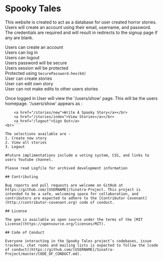# Spooky Tales

This website is created to act as a database for user created horror stories.
Users will create an account using their email, username, and password.  The credentials are required and will result in redirects to the signup page if any are blank.  

Users can create an account<br>
Users can log in<br>
Users can logout<br>
Users password will be secure<br>
Users session will be protected<br>
Protected using `SecurePassword.hex(64)`<br>
User can create stories<br>
User can edit own story<br>
User can not make edits to other users stories<br>


Once logged in User will view the '/users/show' page.  This will be the users homepage.  '/users/show' appears as :

```<h3>Hello,  <%= current_user.username %>. What would you like to do today? </h3>
    <a href="/stories/new">Write A Spooky Story</a></br>
    <a href="/stories/index">View Stories</a></br>
    <a href="/logout">Sign Out</a>
<br>```

The selections available are -
1. Create new story
2. View all stories
3. Logout

#Future implimentations include a voting system, CSS, and links to users Youtube channel. 

Please read Logfile for archived development information

## Contributing

Bug reports and pull requests are welcome on GitHub at https://github.com/[USERNAME]/Sinatra-Project. This project is intended to be a safe, welcoming space for collaboration, and contributors are expected to adhere to the [Contributor Covenant](http://contributor-covenant.org) code of conduct.

## License

The gem is available as open source under the terms of the [MIT License](https://opensource.org/licenses/MIT).

## Code of Conduct

Everyone interacting in the Spooky Tales project’s codebases, issue trackers, chat rooms and mailing lists is expected to follow the [code of conduct](https://github.com/[USERNAME]/Sinatra-Project/master/CODE_OF_CONDUCT.md).
